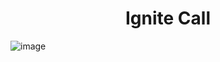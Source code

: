 <h1 align="center">Ignite Call</h1>

![image](https://user-images.githubusercontent.com/53982668/211230953-a6c211a9-2a32-4c39-b147-ffa292d2871c.png)
